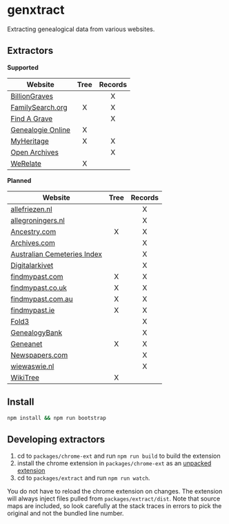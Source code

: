 # genxtract

Extracting genealogical data from various websites.

## Extractors

**Supported**

| Website | Tree | Records |
|---------|:----:|:-------:|
|[BillionGraves](http://billiongraves.com)||X|
|[FamilySearch.org](https://familysearch.org)|X|X|
|[Find A Grave](http://www.findagrave.com)||X|
|[Genealogie Online](https://www.genealogieonline.nl)|X||
|[MyHeritage](https://www.myheritage.com)|X|X|
|[Open Archives](https://www.openarch.nl)||X|
|[WeRelate](http://www.werelate.org)|X||

**Planned**

| Website | Tree | Records |
|---------|:----:|:-------:|
|[allefriezen.nl](https://www.allefriezen.nl)||X|
|[allegroningers.nl](http://allegroningers.nl)||X|
|[Ancestry.com](http://ancestry.com)|X|X|
|[Archives.com](https://www.archives.com)||X|
|[Australian Cemeteries Index](http://austcemindex.com)||X|
|[Digitalarkivet](https://www.arkivverket.no/eng/Digitalarkivet)||X|
|[findmypast.com](http://www.findmypast.com)|X|X|
|[findmypast.co.uk](http://www.findmypast.co.uk)|X|X|
|[findmypast.com.au](http://www.findmypast.com.au)|X|X|
|[findmypast.ie](http://www.findmypast.ie)|X|X|
|[Fold3](https://www.fold3.com)||X|
|[GenealogyBank](http://www.genealogybank.com)||X|
|[Geneanet](http://www.geneanet.org)|X|X|
|[Newspapers.com](https://www.newspapers.com)||X|
|[wiewaswie.nl](https://www.wiewaswie.nl/en/)||X|
|[WikiTree](http://www.wikitree.com)|X||

## Install

````bash
npm install && npm run bootstrap
````

## Developing extractors

1. cd to `packages/chrome-ext` and run `npm run build` to build the extension
1. install the chrome extension in `packages/chrome-ext` as an [unpacked extension](https://developer.chrome.com/extensions/getstarted#unpacked)
1. cd to `packages/extract` and run `npm run watch`. 

You do not have to reload the chrome extension on changes. The extension will always inject files pulled from `packages/extract/dist`. Note that source maps are included, so look carefully at the stack traces in errors to pick the original and not the bundled line number.
